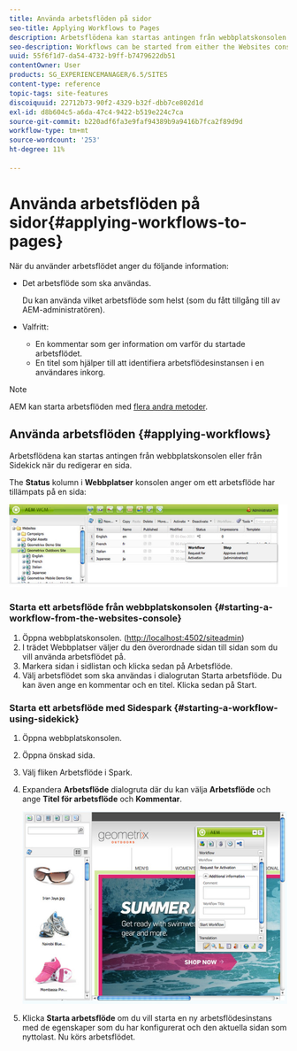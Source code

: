 ```yaml
---
title: Använda arbetsflöden på sidor
seo-title: Applying Workflows to Pages
description: Arbetsflödena kan startas antingen från webbplatskonsolen eller från Sidekick när du redigerar en sida.
seo-description: Workflows can be started from either the Websites console or, when editing a page, from Sidekick.
uuid: 55f6f1d7-da54-4732-b9ff-b7479622db51
contentOwner: User
products: SG_EXPERIENCEMANAGER/6.5/SITES
content-type: reference
topic-tags: site-features
discoiquuid: 22712b73-90f2-4329-b32f-dbb7ce802d1d
exl-id: d8b604c5-a6da-47c4-9422-b519e224c7ca
source-git-commit: b220adf6fa3e9faf94389b9a9416b7fca2f89d9d
workflow-type: tm+mt
source-wordcount: '253'
ht-degree: 11%

---
```


# Använda arbetsflöden på sidor{#applying-workflows-to-pages}

När du använder arbetsflödet anger du följande information:

* Det arbetsflöde som ska användas.

   Du kan använda vilket arbetsflöde som helst (som du fått tillgång till av AEM-administratören).
* Valfritt:

   * En kommentar som ger information om varför du startade arbetsflödet.
   * En titel som hjälper till att identifiera arbetsflödesinstansen i en användares inkorg.

>[!NOTE]
>
>AEM kan starta arbetsflöden med [flera andra metoder](/help/sites-administering/workflows-starting.md).

## Använda arbetsflöden {#applying-workflows}

Arbetsflödena kan startas antingen från webbplatskonsolen eller från Sidekick när du redigerar en sida.

The **Status** kolumn i **Webbplatser** konsolen anger om ett arbetsflöde har tillämpats på en sida:

![arbetsflödesstatus](assets/workflowstatus.png)

### Starta ett arbetsflöde från webbplatskonsolen {#starting-a-workflow-from-the-websites-console}

1. Öppna webbplatskonsolen. ([http://localhost:4502/siteadmin](http://localhost:4502/siteadmin))
1. I trädet Webbplatser väljer du den överordnade sidan till sidan som du vill använda arbetsflödet på.
1. Markera sidan i sidlistan och klicka sedan på Arbetsflöde.
1. Välj arbetsflödet som ska användas i dialogrutan Starta arbetsflöde. Du kan även ange en kommentar och en titel. Klicka sedan på Start.

### Starta ett arbetsflöde med Sidespark {#starting-a-workflow-using-sidekick}

1. Öppna webbplatskonsolen.
1. Öppna önskad sida.
1. Välj fliken Arbetsflöde i Spark.
1. Expandera **Arbetsflöde** dialogruta där du kan välja **Arbetsflöde** och ange **Titel för arbetsflöde** och **Kommentar**.

   ![arbetsflödenstartsidespark](assets/workflowstartsidekick.png)

1. Klicka **Starta arbetsflöde** om du vill starta en ny arbetsflödesinstans med de egenskaper som du har konfigurerat och den aktuella sidan som nyttolast. Nu körs arbetsflödet.
